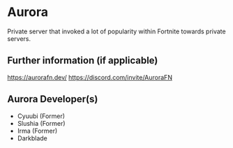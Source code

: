 # Aurora

Private server that invoked a lot of popularity within Fortnite towards private servers.

## Further information (if applicable)

https://aurorafn.dev/
https://discord.com/invite/AuroraFN

## Aurora Developer(s)

 * Cyuubi (Former)
 * Slushia (Former)
 * Irma (Former)
 * Darkblade